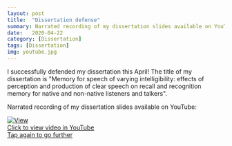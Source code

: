 ```yaml
---
layout: post
title:  "Dissertation defense"
summary: Narrated recording of my dissertation slides available on YouTube
date:   2020-04-22
category: [Dissertation]
tags: [Dissertation]
img: youtube.jpg
---
```


I successfully defended my dissertation this April! The title of my dissertation is "Memory for speech of varying intelligibility: effects of perception and production of clear speech on recall and recognition memory for native and non-native listeners and talkers".

Narrated recording of my dissertation slides available on YouTube:

<div class="hvrbox"> 
	<a href="https://www.youtube.com/watch?v=gori8gyUX-s"> 
		<img src="https://img.youtube.com/vi/gori8gyUX-s/hqdefault.jpg" alt="View" class="hvrbox-layer_bottom">
		<div class="hvrbox-layer_top">
			<div class="hvrbox-text">Click to view video in YouTube <div class="hvrbox-text_mobile">Tap again to go further</div></div>
		</div>
	</a></div>
 
 
